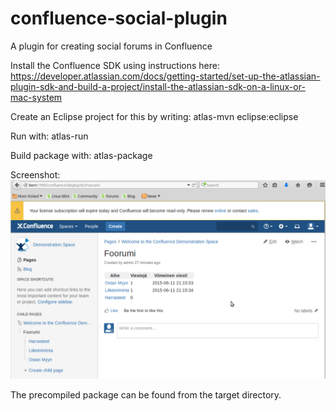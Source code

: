 # confluence-social-plugin
A plugin for creating social forums in Confluence

Install the Confluence SDK using instructions here: https://developer.atlassian.com/docs/getting-started/set-up-the-atlassian-plugin-sdk-and-build-a-project/install-the-atlassian-sdk-on-a-linux-or-mac-system

Create an Eclipse project for this by writing: atlas-mvn eclipse:eclipse

Run with: atlas-run

Build package with: atlas-package

Screenshot:
![Screenshot](https://github.com/keskival/confluence-social-plugin/raw/master/sample.png "Screenshot")

The precompiled package can be found from the target directory.

